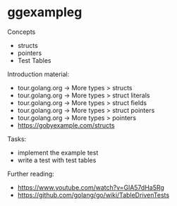 # ggexampleg

Concepts

  - structs
  - pointers
  - Test Tables

Introduction material:
 
- tour.golang.org -> More types  > structs
- tour.golang.org -> More types  > struct literals
- tour.golang.org -> More types  > struct fields
- tour.golang.org -> More types  > struct pointers
- tour.golang.org -> More types  > pointers
- https://gobyexample.com/structs

Tasks:
- implement the example test
- write a test with test tables

Further reading:
- https://www.youtube.com/watch?v=GlA57dHa5Rg
- https://github.com/golang/go/wiki/TableDrivenTests